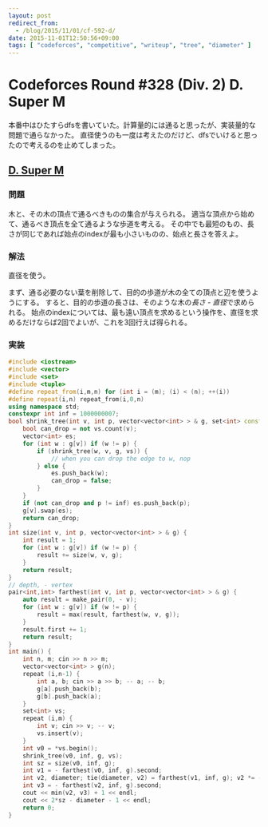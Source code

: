 ```yaml
---
layout: post
redirect_from:
  - /blog/2015/11/01/cf-592-d/
date: 2015-11-01T12:50:56+09:00
tags: [ "codeforces", "competitive", "writeup", "tree", "diameter" ]
---
```


# Codeforces Round #328 (Div. 2) D. Super M

本番中はひたすらdfsを書いていた。計算量的には通ると思ったが、実装量的な問題で通らなかった。
直径使うのも一度は考えたのだけど、dfsでいけると思ったので考えるのを止めてしまった。

<!-- more -->

## [D. Super M](http://codeforces.com/contest/592/problem/D)

### 問題

木と、その木の頂点で通るべきものの集合が与えられる。
適当な頂点から始めて、通るべき頂点を全て通るような歩道を考える。
その中でも最短のもの、長さが同じであれば始点のindexが最も小さいものの、始点と長さを答えよ。

### 解法

直径を使う。

まず、通る必要のない葉を削除して、目的の歩道が木の全ての頂点と辺を使うようにする。
すると、目的の歩道の長さは、そのような木の*長さ - 直径*で求められる。
始点のindexについては、最も遠い頂点を求めるという操作を、直径を求めるだけならば2回でよいが、これを3回行えば得られる。

### 実装

``` c++
#include <iostream>
#include <vector>
#include <set>
#include <tuple>
#define repeat_from(i,m,n) for (int i = (m); (i) < (n); ++(i))
#define repeat(i,n) repeat_from(i,0,n)
using namespace std;
constexpr int inf = 1000000007;
bool shrink_tree(int v, int p, vector<vector<int> > & g, set<int> const & vs) {
    bool can_drop = not vs.count(v);
    vector<int> es;
    for (int w : g[v]) if (w != p) {
        if (shrink_tree(w, v, g, vs)) {
            // when you can drop the edge to w, nop
        } else {
            es.push_back(w);
            can_drop = false;
        }
    }
    if (not can_drop and p != inf) es.push_back(p);
    g[v].swap(es);
    return can_drop;
}
int size(int v, int p, vector<vector<int> > & g) {
    int result = 1;
    for (int w : g[v]) if (w != p) {
        result += size(w, v, g);
    }
    return result;
}
// depth, - vertex
pair<int,int> farthest(int v, int p, vector<vector<int> > & g) {
    auto result = make_pair(0, - v);
    for (int w : g[v]) if (w != p) {
        result = max(result, farthest(w, v, g));
    }
    result.first += 1;
    return result;
}
int main() {
    int n, m; cin >> n >> m;
    vector<vector<int> > g(n);
    repeat (i,n-1) {
        int a, b; cin >> a >> b; -- a; -- b;
        g[a].push_back(b);
        g[b].push_back(a);
    }
    set<int> vs;
    repeat (i,m) {
        int v; cin >> v; -- v;
        vs.insert(v);
    }
    int v0 = *vs.begin();
    shrink_tree(v0, inf, g, vs);
    int sz = size(v0, inf, g);
    int v1 = - farthest(v0, inf, g).second;
    int v2, diameter; tie(diameter, v2) = farthest(v1, inf, g); v2 *= -1;
    int v3 = - farthest(v2, inf, g).second;
    cout << min(v2, v3) + 1 << endl;
    cout << 2*sz - diameter - 1 << endl;
    return 0;
}
```
